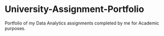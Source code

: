 # University-Assignment-Portfolio
Portfolio of my Data Analytics assignments completed by me for Academic purposes.

